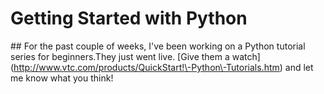 # Getting Started with Python

  \#\# For the past couple of weeks, I've been working on a Python tutorial series for beginners.They just went live. \[Give them a watch](http://www.vtc.com/products/QuickStart!\-Python\-Tutorials.htm) and let me know what you think!

  